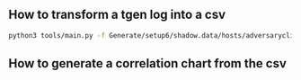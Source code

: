 ## How to transform a tgen log into a csv

```bash
python3 tools/main.py -f Generate/setup6/shadow.data/hosts/adversaryclient/stdout-adversaryclient.tgen.1001.log Generate/setup6/shadow.data/hosts/victimclient/stdout-victimclient.tgen.1001.log -l timestamp value -d extracted/setup6
```

## How to generate a correlation chart from the csv

```

```

